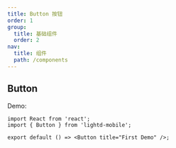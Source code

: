 ```yaml
---
title: Button 按钮
order: 1
group:
  title: 基础组件
  order: 2
nav:
  title: 组件
  path: /components
---
```


## Button

Demo:

```tsx
import React from 'react';
import { Button } from 'lightd-mobile';

export default () => <Button title="First Demo" />;
```
